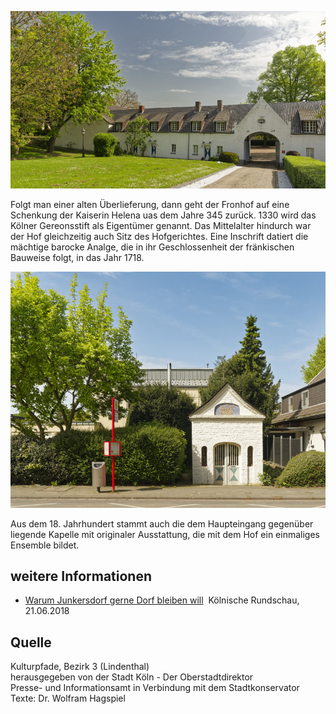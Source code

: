 ![Fronhof](./images/koelnLindenthal1/p4.jpg)

Folgt man einer alten Überlieferung, dann geht der Fronhof auf eine Schenkung der Kaiserin Helena uas dem Jahre 345 zurück. 1330 wird das Kölner Gereonsstift als Eigentümer genannt. Das Mittelalter hindurch war der Hof gleichzeitig auch Sitz des Hofgerichtes. Eine Inschrift datiert die mächtige barocke Analge, die in ihr Geschlossenheit der fränkischen Bauweise folgt, in das Jahr 1718.

![Fronhof](./images/koelnLindenthal1/p4b.jpg)

Aus dem 18. Jahrhundert stammt auch die dem Haupteingang gegenüber liegende Kapelle mit originaler Ausstattung, die mit dem Hof ein einmaliges Ensemble bildet.

## weitere Informationen

*   [Warum Junkersdorf gerne Dorf bleiben will](https://www.rundschau-online.de/region/koelner-veedels-check-junkersdorf-uebt-sich-in-der-kunst-ein-dorf-zu-bleiben-239255)  Kölnische Rundschau, 21.06.2018

## Quelle

Kulturpfade, Bezirk 3 (Lindenthal)  
herausgegeben von der Stadt Köln - Der Oberstadtdirektor  
Presse- und Informationsamt in Verbindung mit dem Stadtkonservator  
Texte: Dr. Wolfram Hagspiel